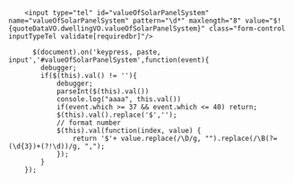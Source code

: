 
		<input type="tel" id="valueOfSolarPanelSystem" name="valueOfSolarPanelSystem" pattern="\d*" maxlength="8" value="$!{quoteDataVO.dwellingVO.valueOfSolarPanelSystem}" class="form-control inputTypeTel validate[requiredbr]"/>
		  
		  $(document).on('keypress, paste, input','#valueOfSolarPanelSystem',function(event){
            debugger;
            if($(this).val() != ''){
                debugger;
                parseInt($(this).val())
                console.log("aaaa", this.val())
                if(event.which >= 37 && event.which <= 40) return;
                $(this).val().replace('$','');
                // format number
                $(this).val(function(index, value) {
                    return '$'+ value.replace(/\D/g, "").replace(/\B(?=(\d{3})+(?!\d))/g, ",");
                });
            }
        });
